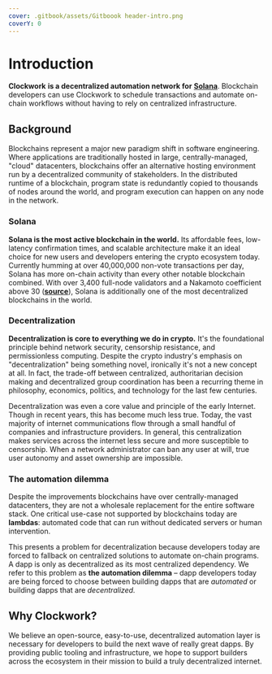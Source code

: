 ```yaml
---
cover: .gitbook/assets/Gitboook header-intro.png
coverY: 0
---
```


# Introduction

**Clockwork** **is a decentralized automation network for** [**Solana**](https://solana.com/). Blockchain developers can use Clockwork to schedule transactions and automate on-chain workflows without having to rely on centralized infrastructure.&#x20;

## **Background**

Blockchains represent a major new paradigm shift in software engineering. Where applications are traditionally hosted in large, centrally-managed, "cloud" datacenters, blockchains offer an alternative hosting environment run by a decentralized community of stakeholders. In the distributed runtime of a blockchain, program state is redundantly copied to thousands of nodes around the world, and program execution can happen on any node in the network.&#x20;

### Solana

**Solana is the most active blockchain in the world.** Its affordable fees, low-latency confirmation times, and scalable architecture make it an ideal choice for new users and developers entering the crypto ecosystem today. Currently humming at over 40,000,000 non-vote transactions per day, Solana has more on-chain activity than every other notable blockchain combined. With over 3,400 full-node validators and a Nakamoto coefficient above 30 ([**source**](https://solana.com/news/validator-health-report-august-2022)), Solana is additionally one of the most decentralized blockchains in the world.

### Decentralization

**Decentralization is core to everything we do in crypto.** It's the foundational principle behind network security, censorship resistance, and permissionless computing. Despite the crypto industry's emphasis on "decentralization" being something novel, ironically it's not a new concept at all. In fact, the trade-off between centralized, authoritarian decision making and decentralized group coordination has been a recurring theme in philosophy, economics, politics, and technology for the last few centuries.&#x20;

Decentralization was even a core value and principle of the early Internet. Though in recent years, this has become much less true. Today, the vast majority of internet communications flow through a small handful of companies and infrastructure providers. In general, this centralization makes services across the internet less secure and more susceptible to censorship. When a network administrator can ban any user at will, true user autonomy and asset ownership are impossible.&#x20;

### The automation dilemma

Despite the improvements blockchains have over centrally-managed datacenters, they are not a wholesale replacement for the entire software stack. One critical use-case not supported by blockchains today are **lambdas**: automated code that can run without dedicated servers or human intervention.&#x20;

This presents a problem for decentralization because developers today are forced to fallback on centralized solutions to automate on-chain programs. A dapp is only as decentralized as its most centralized dependency. We refer to this problem as **the automation dilemma** – dapp developers today are being forced to choose between building dapps that are _automated_ or building dapps that are _decentralized._

## Why Clockwork?&#x20;

We believe an open-source, easy-to-use, decentralized automation layer is necessary for developers to build the next wave of really great dapps. By providing public tooling and infrastructure, we hope to support builders across the ecosystem in their mission to build a truly decentralized internet.&#x20;
